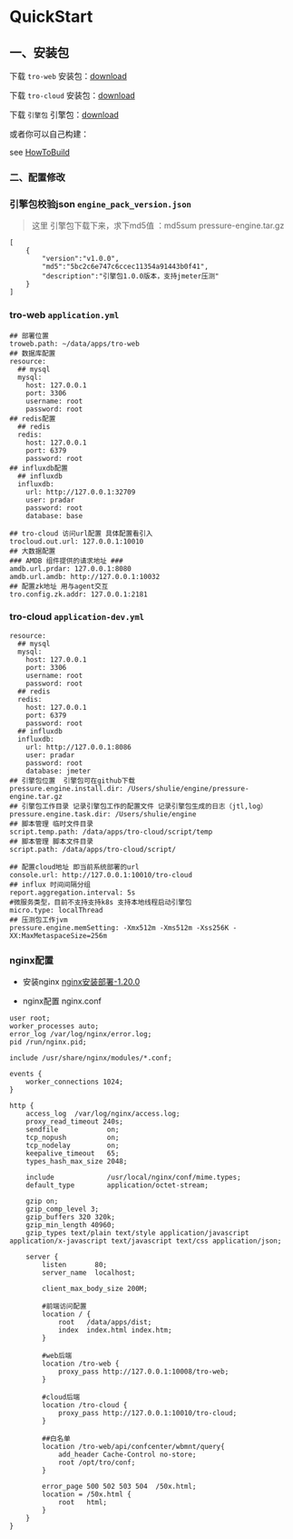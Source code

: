 # QuickStart

## 一、安装包

下载 `tro-web` 安装包：[download](https://shulie-main-pass.oss-cn-hangzhou.aliyuncs.com/open-source/tro-web.zip)

下载 `tro-cloud` 安装包：[download](https://shulie-main-pass.oss-cn-hangzhou.aliyuncs.com/open-source/tro-cloud.zip)

下载 `引擎包` 引擎包：[download](https://shulie-main-pass.oss-cn-hangzhou.aliyuncs.com/open-source/pressure-engine.tar.gz)

或者你可以自己构建：

see [HowToBuild](HowToBuild.md)

### 二、配置修改

### 引擎包校验json `engine_pack_version.json`
> 这里 引擎包下载下来，求下md5值 ：md5sum pressure-engine.tar.gz
```
[
    {
        "version":"v1.0.0",
        "md5":"5bc2c6e747c6ccec11354a91443b0f41",
        "description":"引擎包1.0.0版本，支持jmeter压测"
    }
]
```

### tro-web  `application.yml`
```
## 部署位置
troweb.path: ~/data/apps/tro-web
## 数据库配置
resource:
  ## mysql
  mysql:
    host: 127.0.0.1
    port: 3306
    username: root
    password: root
## redis配置
  ## redis
  redis:
    host: 127.0.0.1
    port: 6379
    password: root
## influxdb配置
  ## influxdb
  influxdb:
    url: http://127.0.0.1:32709
    user: pradar
    password: root
    database: base

## tro-cloud 访问url配置 具体配置看引入
trocloud.out.url: 127.0.0.1:10010
## 大数据配置
### AMDB 组件提供的请求地址 ###
amdb.url.prdar: 127.0.0.1:8080
amdb.url.amdb: http://127.0.0.1:10032
## 配置zk地址 用与agent交互
tro.config.zk.addr: 127.0.0.1:2181
```

### tro-cloud `application-dev.yml`
```
resource:
  ## mysql
  mysql:
    host: 127.0.0.1
    port: 3306
    username: root
    password: root
  ## redis
  redis:
    host: 127.0.0.1
    port: 6379
    password: root
  ## influxdb
  influxdb:
    url: http://127.0.0.1:8086
    user: pradar
    password: root
    database: jmeter
## 引擎包位置  引擎包可在github下载
pressure.engine.install.dir: /Users/shulie/engine/pressure-engine.tar.gz
## 引擎包工作目录 记录引擎包工作的配置文件 记录引擎包生成的日志（jtl,log）
pressure.engine.task.dir: /Users/shulie/engine
## 脚本管理 临时文件目录
script.temp.path: /data/apps/tro-cloud/script/temp
## 脚本管理 脚本文件目录
script.path: /data/apps/tro-cloud/script/

## 配置cloud地址 即当前系统部署的url
console.url: http://127.0.0.1:10010/tro-cloud
## influx 时间间隔分组
report.aggregation.interval: 5s
#微服务类型，目前不支持支持k8s 支持本地线程启动引擎包
micro.type: localThread
## 压测包工作jvm
pressure.engine.memSetting: -Xmx512m -Xms512m -Xss256K -XX:MaxMetaspaceSize=256m
```
### nginx配置 
- 安装nginx  [nginx安装部署-1.20.0](https://install-pkg.oss-cn-hangzhou.aliyuncs.com/alone-pkg/nginx-1.20.1.tar.gz)

- nginx配置  nginx.conf
```
user root;
worker_processes auto;
error_log /var/log/nginx/error.log;
pid /run/nginx.pid;

include /usr/share/nginx/modules/*.conf;

events {
    worker_connections 1024;
}

http {
    access_log  /var/log/nginx/access.log;
    proxy_read_timeout 240s;
    sendfile            on;
    tcp_nopush          on;
    tcp_nodelay         on;
    keepalive_timeout   65;
    types_hash_max_size 2048;
 
    include             /usr/local/nginx/conf/mime.types;
    default_type        application/octet-stream;

    gzip on;
    gzip_comp_level 3;
    gzip_buffers 320 320k;
    gzip_min_length 40960;
    gzip_types text/plain text/style application/javascript application/x-javascript text/javascript text/css application/json;

    server {
        listen       80;
        server_name  localhost;

        client_max_body_size 200M;

        #前端访问配置
        location / {
            root   /data/apps/dist;
            index  index.html index.htm;
        }

        #web后端
        location /tro-web {
            proxy_pass http://127.0.0.1:10008/tro-web;
        }

        #cloud后端
        location /tro-cloud {
            proxy_pass http://127.0.0.1:10010/tro-cloud;
        }

        ##白名单
        location /tro-web/api/confcenter/wbmnt/query{
            add_header Cache-Control no-store;
            root /opt/tro/conf;
        }

        error_page 500 502 503 504  /50x.html;
        location = /50x.html {
            root   html;
        }
    }
}
```
